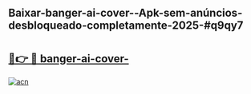 ## Baixar-banger-ai-cover--Apk-sem-anúncios-desbloqueado-completamente-2025-#q9qy7

# <h2><a href="https://ainizakaria.my?title=banger-ai-cover-&ref=20M">🔗👉 🔴 banger-ai-cover-</a></h2>

[![acn](https://github.com/user-attachments/assets/0f9c940e-d8b0-45ae-aac7-cd30a18b3e1c)](https://ainizakaria.my?title=banger-ai-cover-&ref=20M)

